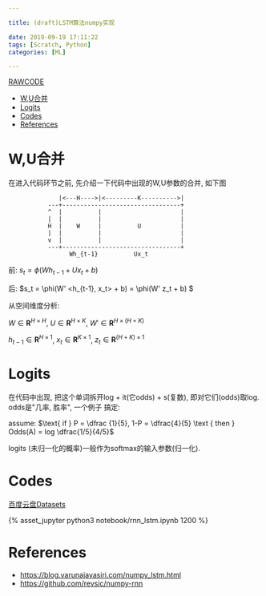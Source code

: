 ```yaml
---

title: (draft)LSTM算法numpy实现

date: 2019-09-19 17:11:22
tags: [Scratch, Python]
categories: [ML]

---
```


[RAWCODE](https://raw.githubusercontent.com/qrsforever/code_blog_post/master/ML/Scratch/rnn_lstm.md)


<!-- vim-markdown-toc GFM -->

* [W,U合并](#wu合并)
* [Logits](#logits)
* [Codes](#codes)
* [References](#references)

<!-- vim-markdown-toc -->

<!-- more -->

# W,U合并

在进入代码环节之前, 先介绍一下代码中出现的W,U参数的合并, 如下图

```
              |<---H---->|<---------K---------->|
           ---+---------------------------------+
           ^  |          |                      |
           |  |          |                      |
           H  |    W     |          U           |
           |  |          |                      |
           v  |          |                      |
           ---+---------------------------------+
                 Wh_{t-1}          Ux_t
```

前: $s_t = \phi(Wh_{t-1} + Ux_t + b)$

后: $s_t = \phi(W' <h_{t-1}, x_t> + b) = \phi(W' z_t + b) $

从空间维度分析:

$W \in \mathbf R^{H \times H}$, $U \in \mathbf R^{H \times K}$, $W' \in \mathbf R^{H \times (H+K)}$

$h_{t-1} \in \mathbf R^{H \times 1}$, $x_t \in \mathbf R^{K \times 1}$, $z_t \in \mathbf R^{(H+K) \times 1}$

# Logits

在代码中出现, 把这个单词拆开log + it(它odds) + s(复数), 即对它们(odds)取log. odds是"几率, 胜率", 一个例子
搞定:

assume: $\text{ if } P = \dfrac {1}{5}, 1-P = \dfrac{4}{5} \text { then } Odds(A) = log \dfrac{1/5}{4/5}$

logits (未归一化的概率)一般作为softmax的输入参数(归一化).

# Codes

[百度云盘Datasets](https://pan.baidu.com/s/1gAFZ9gSf4pHJBt5W6_PgPQ "提取码: gxk4")

{% asset_jupyter python3 notebook/rnn_lstm.ipynb 1200 %}

# References

- <https://blog.varunajayasiri.com/numpy_lstm.html>
- <https://github.com/revsic/numpy-rnn>
